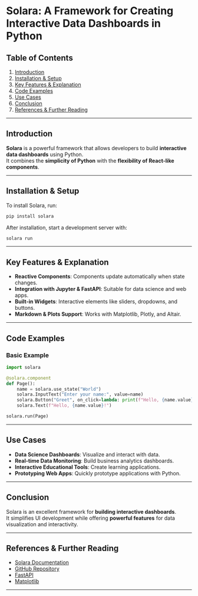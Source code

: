 # Solara: A Framework for Creating Interactive Data Dashboards in Python  

## Table of Contents  
1. [Introduction](#introduction)  
2. [Installation & Setup](#installation--setup)  
3. [Key Features & Explanation](#key-features--explanation)  
4. [Code Examples](#code-examples)  
5. [Use Cases](#use-cases)  
6. [Conclusion](#conclusion)  
7. [References & Further Reading](#references--further-reading)  

---

## Introduction  
**Solara** is a powerful framework that allows developers to build **interactive data dashboards** using Python.  
It combines the **simplicity of Python** with the **flexibility of React-like components**.

---

## Installation & Setup  
To install Solara, run:  
```sh
pip install solara
```
After installation, start a development server with:  
```sh
solara run
```

---

## Key Features & Explanation  
- **Reactive Components**: Components update automatically when state changes.  
- **Integration with Jupyter & FastAPI**: Suitable for data science and web apps.  
- **Built-in Widgets**: Interactive elements like sliders, dropdowns, and buttons.  
- **Markdown & Plots Support**: Works with Matplotlib, Plotly, and Altair.  

---

## Code Examples  
### Basic Example  
```python
import solara

@solara.component
def Page():
    name = solara.use_state("World")
    solara.InputText("Enter your name:", value=name)
    solara.Button("Greet", on_click=lambda: print(f"Hello, {name.value}!"))
    solara.Text(f"Hello, {name.value}!")

solara.run(Page)
```

---

## Use Cases  
- **Data Science Dashboards**: Visualize and interact with data.  
- **Real-time Data Monitoring**: Build business analytics dashboards.  
- **Interactive Educational Tools**: Create learning applications.  
- **Prototyping Web Apps**: Quickly prototype applications with Python.  

---

## Conclusion  
Solara is an excellent framework for **building interactive dashboards**.  
It simplifies UI development while offering **powerful features** for data visualization and interactivity.

---

## References & Further Reading  
- [Solara Documentation](https://solara.dev)  
- [GitHub Repository](#)  
- [FastAPI](https://fastapi.tiangolo.com/)  
- [Matplotlib](https://matplotlib.org/)  

---
